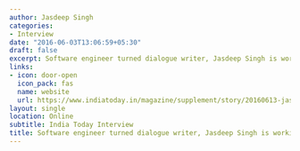 ```yaml
---
author: Jasdeep Singh
categories:
- Interview
date: "2016-06-03T13:06:59+05:30"
draft: false
excerpt: Software engineer turned dialogue writer, Jasdeep Singh is working on Gurvinder Singh's latest film.
links:
- icon: door-open
  icon_pack: fas
  name: website
  url: https://www.indiatoday.in/magazine/supplement/story/20160613-jasdeep-singh-is-working-on-gurvinder-singhs-latest-film-829018-2016-06-03
layout: single
location: Online
subtitle: India Today Interview
title: Software engineer turned dialogue writer, Jasdeep Singh is working on Gurvinder Singh's latest film.
---
```

